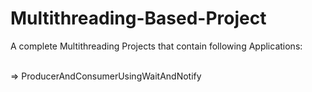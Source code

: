 # Multithreading-Based-Project
A complete Multithreading Projects that contain following Applications: </br></br>

=> ProducerAndConsumerUsingWaitAndNotify </br>
